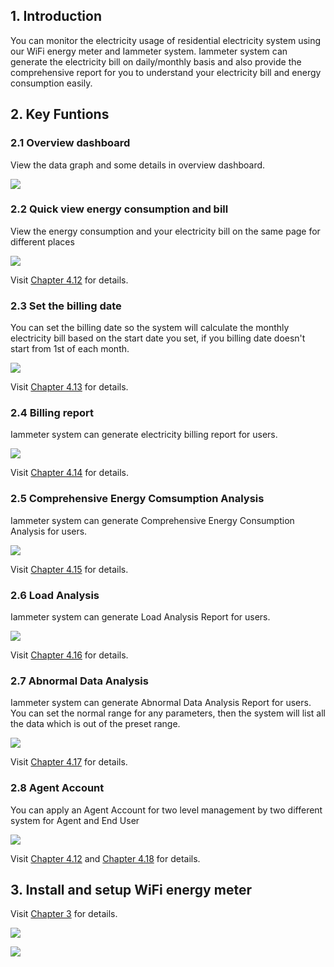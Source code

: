 ## 1. Introduction

You can monitor the electricity usage of residential electricity system using our WiFi energy meter and Iammeter system. Iammeter system can generate the electricity bill on daily/monthly basis and also provide the comprehensive report for you to understand your electricity bill and energy consumption easily.

## 2. Key Funtions

### 2.1 Overview dashboard

View the data graph and some details in overview dashboard.

![](https://leweidoc.oss-cn-hangzhou.aliyuncs.com/lewei50/img/Residential.png)

### 2.2 Quick view energy consumption and bill

View the energy consumption and your electricity bill on the same page for different places

![](https://leweidoc.oss-cn-hangzhou.aliyuncs.com/lewei50/img/iammeter-20190725-L3.jpg)

Visit [Chapter 4.12](https://www.iammeter.com/doc/iammeter/energy-and-bill.html) for details.

### 2.3 Set the billing date

You can set the billing date so the system will calculate the monthly electricity bill based on the start date you set, if you billing date doesn't start from 1st of each month.

![](https://leweidoc.oss-cn-hangzhou.aliyuncs.com/lewei50/img/iammeter-20190725-L2.jpg)

Visit [Chapter 4.13](https://www.iammeter.com/doc/iammeter/set-billing-date.html) for details.

### 2.4 Billing report

Iammeter system can generate electricity billing report for users.

![](https://leweidoc.oss-cn-hangzhou.aliyuncs.com/lewei50/img/Iammeter-20191118-L1.jpg)

Visit [Chapter 4.14](https://www.iammeter.com/doc/iammeter/billing-report.html) for details.

### 2.5 Comprehensive Energy Comsumption Analysis

Iammeter system can generate Comprehensive Energy Consumption Analysis for users.

![](https://leweidoc.oss-cn-hangzhou.aliyuncs.com/lewei50/img/Iammeter-20191118-L5.jpg)

Visit [Chapter 4.15](https://www.iammeter.com/doc/iammeter/energy_analysis.html) for details.


### 2.6 Load Analysis

Iammeter system can generate Load Analysis Report for users. 

![](https://leweidoc.oss-cn-hangzhou.aliyuncs.com/lewei50/img/Iammeter-20191118-L6.jpg)

Visit [Chapter 4.16](https://www.iammeter.com/doc/iammeter/load_analysis.html) for details.

### 2.7 Abnormal Data Analysis

Iammeter system can generate Abnormal Data Analysis Report for users. You can set the normal range for any parameters, then the system will list all the data which is out of the preset range.

![](https://leweidoc.oss-cn-hangzhou.aliyuncs.com/lewei50/img/Iammeter-20191118-L7.jpg)

Visit [Chapter 4.17](https://www.iammeter.com/doc/iammeter/abnormal_data_analysis.html) for details.

### 2.8 Agent Account

You can apply an Agent Account for two level management by two different system for Agent and End User

![](https://leweidoc.oss-cn-hangzhou.aliyuncs.com/lewei50/img/iammeter-190704-L3.jpg)

Visit [Chapter 4.12](https://www.iammeter.com/doc/iammeter/energy-and-bill.html) and [Chapter 4.18](https://www.iammeter.com/doc/iammeter/create_user.html) for details.

## 3. Install and setup WiFi energy meter

Visit [Chapter 3](https://www.iammeter.com/doc/iammeter/quickstart.html) for details.

![](https://leweidoc.oss-cn-hangzhou.aliyuncs.com/lewei50/img/WEM3080.png)

![](https://leweidoc.oss-cn-hangzhou.aliyuncs.com/lewei50/img/WEM3080T.jpg)
